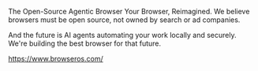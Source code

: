 The Open-Source
Agentic Browser
Your Browser, Reimagined.
We believe browsers must be open source, not owned by search or ad companies.

And the future is AI agents automating your work locally and securely. We're building the best browser for that future.

https://www.browseros.com/